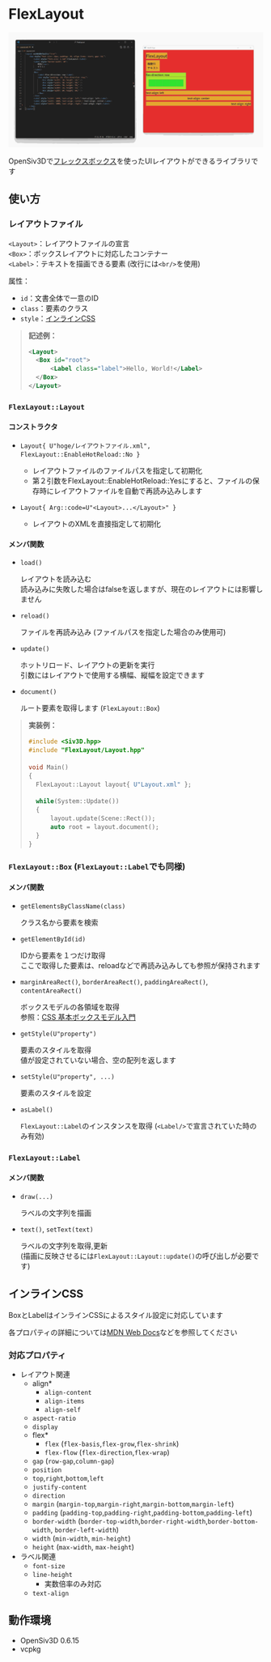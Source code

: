 # FlexLayout

![hot_reload_demo](assets/hot_reload_demo.gif)

OpenSiv3Dで[フレックスボックス](https://developer.mozilla.org/ja/docs/Learn/CSS/CSS_layout/Flexbox)を使ったUIレイアウトができるライブラリです

## 使い方

### レイアウトファイル

`<Layout>`：レイアウトファイルの宣言    
`<Box>`：ボックスレイアウトに対応したコンテナー   
`<Label>`：テキストを描画できる要素 (改行には`<br/>`を使用)

属性：

- `id`：文書全体で一意のID
- `class`：要素のクラス
- `style`：[インラインCSS](#インラインCSS)

> **記述例：**
> ```xml
> <Layout>
> 	<Box id="root">
> 		<Label class="label">Hello, World!</Label>
> 	</Box>
> </Layout>
> ```

### `FlexLayout::Layout`

#### コンストラクタ

- `Layout{ U"hoge/レイアウトファイル.xml", FlexLayout::EnableHotReload::No }`
  - レイアウトファイルのファイルパスを指定して初期化
  - 第２引数をFlexLayout::EnableHotReload::Yesにすると、ファイルの保存時にレイアウトファイルを自動で再読み込みします

- `Layout{ Arg::code=U"<Layout>...</Layout>" }`
  - レイアウトのXMLを直接指定して初期化

#### メンバ関数

- `load()`

  レイアウトを読み込む   
  読み込みに失敗した場合はfalseを返しますが、現在のレイアウトには影響しません

- `reload()`

  ファイルを再読み込み (ファイルパスを指定した場合のみ使用可)

- `update()`

  ホットリロード、レイアウトの更新を実行   
  引数にはレイアウトで使用する横幅、縦幅を設定できます

- `document()`

  ルート要素を取得します (`FlexLayout::Box`)

> **実装例：**
>
> ```cpp
> #include <Siv3D.hpp>
> #include "FlexLayout/Layout.hpp"
> 
> void Main()
> {
> 	FlexLayout::Layout layout{ U"Layout.xml" };
> 	
> 	while(System::Update())
> 	{
> 		layout.update(Scene::Rect());
> 		auto root = layout.document();
> 	}
> }
> ```

### `FlexLayout::Box` (`FlexLayout::Label`でも同様)

#### メンバ関数

- `getElementsByClassName(class)`

  クラス名から要素を検索

- `getElementById(id)`

  IDから要素を１つだけ取得   
  ここで取得した要素は、reloadなどで再読み込みしても参照が保持されます

- `marginAreaRect()`, `borderAreaRect()`, `paddingAreaRect()`, `contentAreaRect()`

  ボックスモデルの各領域を取得   
  参照：[CSS 基本ボックスモデル入門](https://developer.mozilla.org/ja/docs/Web/CSS/CSS_box_model/Introduction_to_the_CSS_box_model)

- `getStyle(U"property")`

  要素のスタイルを取得   
  値が設定されていない場合、空の配列を返します

- `setStyle(U"property", ...)`

  要素のスタイルを設定

- `asLabel()`

  `FlexLayout::Label`のインスタンスを取得 (`<Label/>`で宣言されていた時のみ有効)

### `FlexLayout::Label`

#### メンバ関数

- `draw(...)`

  ラベルの文字列を描画

- `text()`, `setText(text)`

  ラベルの文字列を取得,更新   
  (描画に反映させるには`FlexLayout::Layout::update()`の呼び出しが必要です)

## インラインCSS

BoxとLabelはインラインCSSによるスタイル設定に対応しています

各プロパティの詳細については[MDN Web Docs](https://developer.mozilla.org/ja/docs/Web/CSS)などを参照してください

### 対応プロパティ

- レイアウト関連
  - align*
    - `align-content`
    - `align-items`
    - `align-self`
  - `aspect-ratio`
  - `display`
  - flex*
    - `flex` (`flex-basis`,`flex-grow`,`flex-shrink`)
    - `flex-flow` (`flex-direction`,`flex-wrap`)
  - `gap` (`row-gap`,`column-gap`)
  - `position`
  - `top`,`right`,`bottom`,`left`
  - `justify-content`
  - `direction`
  - `margin` (`margin-top`,`margin-right`,`margin-bottom`,`margin-left`)
  - `padding` (`padding-top`,`padding-right`,`padding-bottom`,`padding-left`)
  - `border-width` (`border-top-width`,`border-right-width`,`border-bottom-width`, `border-left-width`)
  - `width` (`min-width`, `min-height`)
  - `height` (`max-width`, `max-height`)
- ラベル関連
  - `font-size`
  - `line-height`
    - 実数倍率のみ対応
  - `text-align`

## 動作環境

- OpenSiv3D 0.6.15
- vcpkg
